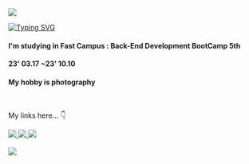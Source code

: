 <img src="https://capsule-render.vercel.app/api?type=waving&color=FFD769&height=150&section=header" />

[![Typing SVG](https://readme-typing-svg.demolab.com?font=LingWai+TC&size=40&duration=3500&pause=1000&color=FFD769&center=true&vCenter=true&width=850&lines=%F0%9F%91%8B+Hi+There+!;Je+m'apelle+Min-Jun+%F0%9F%99%82)](https://git.io/typing-svg)

<h4>I'm studying in Fast Campus : Back-End Development BootCamp 5th</h4>
<h4>23' 03.17 ~23' 10.10</h4>
<h4>My hobby is photography</h4>

<br>
<p>My links here... 👇</p>
<!-- Badges -->
<div>
  <span>
    <a href="https://instagram.com/k1m2njun">
      <img src="https://img.shields.io/badge/Instagram@k1m2njun-E4405F?style=flat&logo=instagram&logoColor=white" />
    </a>
    <a href="https://k1m2njn.tistory.com/">
      <img src="https://img.shields.io/badge/Tistory@k1m2njun-EC6653?style=flat&logo=tistory&logoColor=white" />
    </a>
    <a href="https://www.notion.so/k1m2njun/k1m2njun-59e3315785eb41518f6aa864872966e7?pvs=4">
      <img src="https://img.shields.io/badge/Notion@k1m2njun-white?style=flat&logo=notion&logoColor=black" /> 
    </a>
  </span>
</div>
<br>
<img src="https://capsule-render.vercel.app/api?type=waving&color=FFD769&height=150&section=footer" />
